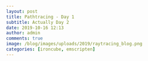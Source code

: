 ```yaml
---
layout: post
title: Pathtracing - Day 1
subtitle: Actually Day 2
date: 2019-10-16 12:13
author: admin
comments: true
image: /blog/images/uploads/2019/raytracing_blog.png
categories: [ironcube, emscripten]
---
```





